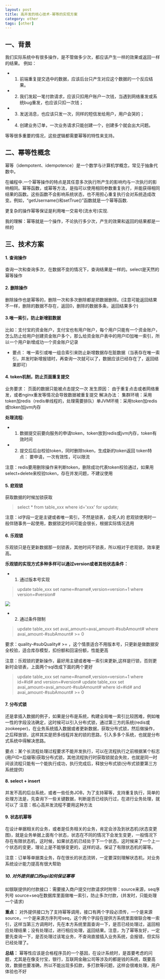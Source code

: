 ```yaml
---
layout: post
title: 高并发的核心技术-幂等的实现方案
category: other
tags: [other]
---
```


## 一、背景
我们实际系统中有很多操作，是不管做多少次，都应该产生一样的效果或返回一样的结果。
例如：

* 1. 前端重复提交选中的数据，应该后台只产生对应这个数据的一个反应结果。
* 2. 我们发起一笔付款请求，应该只扣用户账户一次钱，当遇到网络重发或系统bug重发，也应该只扣一次钱；
* 3. 发送消息，也应该只发一次，同样的短信发给用户，用户会哭的；
* 4. 创建业务订单，一次业务请求只能创建一个，创建多个就会出大问题。

等等很多重要的情况，这些逻辑都需要幂等的特性来支持。

## 二、幂等性概念
幂等（idempotent、idempotence）是一个数学与计算机学概念，常见于抽象代数中。

在编程中.一个幂等操作的特点是其任意多次执行所产生的影响均与一次执行的影响相同。幂等函数，或幂等方法，是指可以使用相同参数重复执行，并能获得相同结果的函数。这些函数不会影响系统状态，也不用担心重复执行会对系统造成改变。例如，“getUsername()和setTrue()”函数就是一个幂等函数.

更复杂的操作幂等保证是利用唯一交易号(流水号)实现.

我的理解：幂等就是一个操作，不论执行多少次，产生的效果和返回的结果都是一样的

## 三、技术方案
#### 1. 查询操作
查询一次和查询多次，在数据不变的情况下，查询结果是一样的。select是天然的幂等操作

#### 2. 删除操作
删除操作也是幂等的，删除一次和多次删除都是把数据删除。(注意可能返回结果不一样，删除的数据不存在，返回0，删除的数据多条，返回结果多个)

#### 3.唯一索引，防止新增脏数据
比如：支付宝的资金账户，支付宝也有用户账户，每个用户只能有一个资金账户，怎么防止给用户创建资金账户多个，那么给资金账户表中的用户ID加唯一索引，所以一个用户新增成功一个资金账户记录

* 要点：
唯一索引或唯一组合索引来防止新增数据存在脏数据（当表存在唯一索引，并发时新增报错时，再查询一次就可以了，数据应该已经存在了，返回结果即可）

#### 4. token机制，防止页面重复提交
业务要求：
页面的数据只能被点击提交一次
发生原因：
由于重复点击或者网络重发，或者nginx重发等情况会导致数据被重复提交
解决办法：
集群环境：采用token加redis（redis单线程的，处理需要排队）单JVM环境：采用token加redis或token加jvm内存

**处理流程:**
* 1. 数据提交前要向服务的申请token，token放到redis或jvm内存，token有效时间
* 2. 提交后后台校验token，同时删除token，生成新的token返回
token特点：
要申请，一次有效性，可以限流

注意：redis要用删除操作来判断token，删除成功代表token校验通过，如果用select+delete来校验token，存在并发问题，不建议使用

#### 5. 悲观锁
获取数据的时候加锁获取

> select * from table_xxx where id='xxx' for update;

注意：id字段一定是主键或者唯一索引，不然是锁表，会死人的
悲观锁使用时一般伴随事务一起使用，数据锁定时间可能会很长，根据实际情况选用

#### 6. 乐观锁
乐观锁只是在更新数据那一刻锁表，其他时间不锁表，所以相对于悲观锁，效率更高。

**乐观锁的实现方式多种多样可以通过version或者其他状态条件：**

* 1. 通过版本号实现

> update table_xxx set name=#name#,version=version+1 where version=#version#

![](http://dl2.iteye.com/upload/attachment/0115/0360/cc01c65f-be67-3fdf-adba-edf7f46ce86a.png)

* 2. 通过条件限制

> update table_xxx set avai_amount=avai_amount-#subAmount# where avai_amount-#subAmount# >= 0

要求：quality-#subQuality# >= ，这个情景适合不用版本号，只更新是做数据安全校验，适合库存模型，扣份额和回滚份额，性能更高

注意：乐观锁的更新操作，最好用主键或者唯一索引来更新,这样是行锁，否则更新时会锁表，上面两个sql改成下面的两个更好

> update table_xxx set name=#name#,version=version+1 where id=#id# and version=#version#
> update table_xxx set avai_amount=avai_amount-#subAmount# where id=#id# and avai_amount-#subAmount# >= 0

#### 7. 分布式锁
还是拿插入数据的例子，如果是分布是系统，构建全局唯一索引比较困难，例如唯一性的字段没法确定，这时候可以引入分布式锁，通过第三方的系统(redis或zookeeper)，在业务系统插入数据或者更新数据，获取分布式锁，然后做操作，之后释放锁，这样其实是把多线程并发的锁的思路，引入多多个系统，也就是分布式系统中得解决思路。

要点：某个长流程处理过程要求不能并发执行，可以在流程执行之前根据某个标志(用户ID+后缀等)获取分布式锁，其他流程执行时获取锁就会失败，也就是同一时间该流程只能有一个能执行成功，执行完成后，释放分布式锁(分布式锁要第三方系统提供)

#### 8. select + insert
并发不高的后台系统，或者一些任务JOB，为了支持幂等，支持重复执行，简单的处理方法是，先查询下一些关键数据，判断是否已经执行过，在进行业务处理，就可以了
注意：核心高并发流程不要用这种方法

#### 9. 状态机幂等
在设计单据相关的业务，或者是任务相关的业务，肯定会涉及到状态机(状态变更图)，就是业务单据上面有个状态，状态在不同的情况下会发生变更，一般情况下存在有限状态机，这时候，如果状态机已经处于下一个状态，这时候来了一个上一个状态的变更，理论上是不能够变更的，这样的话，保证了有限状态机的幂等。

注意：订单等单据类业务，存在很长的状态流转，一定要深刻理解状态机，对业务系统设计能力提高有很大帮助

##### 10. 对外提供接口的api如何保证幂等
如银联提供的付款接口：需要接入商户提交付款请求时附带：source来源，seq序列号
source+seq在数据库里面做唯一索引，防止多次付款，(并发时，只能处理一个请求)

**重点：**
对外提供接口为了支持幂等调用，接口有两个字段必须传，一个是来源source，一个是来源方序列号seq，这个两个字段在提供方系统里面做联合唯一索引，这样当第三方调用时，先在本方系统里面查询一下，是否已经处理过，返回相应处理结果；没有处理过，进行相应处理，返回结果。注意，为了幂等友好，一定要先查询一下，是否处理过该笔业务，不查询直接插入业务系统，会报错，但实际已经处理了。

**总结：**
幂等性应该是合格程序员的一个基因，在设计系统时，是首要考虑的问题，尤其是在像支付宝，银行，互联网金融公司等涉及的都是钱的系统，既要高效，数据也要准确，所以不能出现多扣款，多打款等问题，这样会很难处理，用户体验也不好
